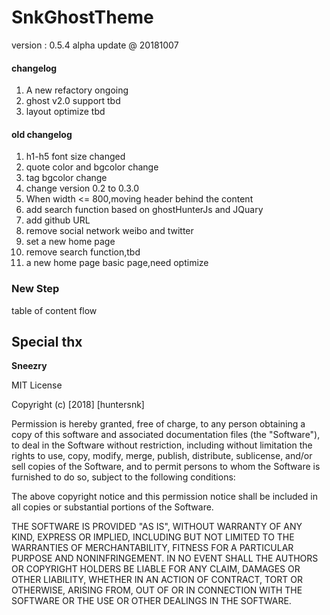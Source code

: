 # SnkGhostTheme

version : 0.5.4 alpha
update @ 20181007

#### changelog
1. A new refactory ongoing
2. ghost v2.0 support tbd
3. layout optimize tbd


#### old changelog
1. h1-h5 font size changed
2. quote color and bgcolor change
3. tag bgcolor change
4. change version 0.2 to 0.3.0
5. When width <= 800,moving header behind the content
6. add search function based on ghostHunterJs and JQuary
7. add github URL
8. remove social network weibo and twitter
9. set a new home page
10. remove search function,tbd
11. a new home page basic page,need optimize

### New Step
table of content flow

## Special thx

**Sneezry**


 MIT License

Copyright (c) [2018] [huntersnk]

Permission is hereby granted, free of charge, to any person obtaining a copy
of this software and associated documentation files (the "Software"), to deal
in the Software without restriction, including without limitation the rights
to use, copy, modify, merge, publish, distribute, sublicense, and/or sell
copies of the Software, and to permit persons to whom the Software is
furnished to do so, subject to the following conditions:

The above copyright notice and this permission notice shall be included in all
copies or substantial portions of the Software.

THE SOFTWARE IS PROVIDED "AS IS", WITHOUT WARRANTY OF ANY KIND, EXPRESS OR
IMPLIED, INCLUDING BUT NOT LIMITED TO THE WARRANTIES OF MERCHANTABILITY,
FITNESS FOR A PARTICULAR PURPOSE AND NONINFRINGEMENT. IN NO EVENT SHALL THE
AUTHORS OR COPYRIGHT HOLDERS BE LIABLE FOR ANY CLAIM, DAMAGES OR OTHER
LIABILITY, WHETHER IN AN ACTION OF CONTRACT, TORT OR OTHERWISE, ARISING FROM,
OUT OF OR IN CONNECTION WITH THE SOFTWARE OR THE USE OR OTHER DEALINGS IN THE
SOFTWARE.
